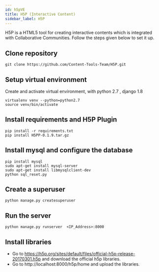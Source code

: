 ```yaml
---
id: h5pVE
title: H5P (Interactive Content)
sidebar_label: H5P
---
```


H5P is a HTML5 tool for creating interactive contents which is integrated with Collaborative Communities. Follow the steps given below to set it up.


## Clone repository
```shell
git clone https://github.com/Content-Tools-Team/H5P.git
```

## Setup virtual environment
Create and activate virtual environment, with python 2.7 , django 1.8
```shell
virtualenv venv --python=python2.7 
source venv/bin/activate
```

## Install requirements and H5P Plugin
```shell
pip install -r requirements.txt
pip install H5PP-0.1.9.tar.gz
```

## Install mysql and configure the database
```shell
pip install mysql
sudo apt-get install mysql-server
sudo apt-get install libmysqlclient-dev
python sql_reset.py
```

## Create a superuser
```shell
python manage.py createsuperuser
```

## Run the server
```shell
python manage.py runserver  <IP_Address>:8000
```

## Install libraries
- Go to https://h5p.org/sites/default/files/official-h5p-release-20170301.h5p and download the official h5p libraries.
- Go to http://localhost:8000/h5p/home and upload the libraries.